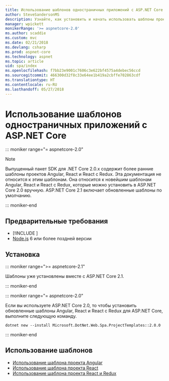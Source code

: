 ```yaml
---
title: Использование шаблонов одностраничных приложений с ASP.NET Core
author: SteveSandersonMS
description: Узнайте, как установить и начать использовать шаблоны проектов одностраничных приложений (SPA) в ASP.NET Core.
manager: wpickett
monikerRange: '>= aspnetcore-2.0'
ms.author: scaddie
ms.custom: mvc
ms.date: 02/21/2018
ms.devlang: csharp
ms.prod: aspnet-core
ms.technology: aspnet
ms.topic: article
uid: spa/index
ms.openlocfilehash: f7bb23e9001c7606c3e622bf4575a4debec56ccd
ms.sourcegitcommit: 466300d32f8c33e64ee1b419a2cbffe702863cdf
ms.translationtype: HT
ms.contentlocale: ru-RU
ms.lasthandoff: 05/27/2018
---
```

# <a name="use-the-single-page-application-templates-with-aspnet-core"></a>Использование шаблонов одностраничных приложений с ASP.NET Core

::: moniker range="= aspnetcore-2.0"

> [!NOTE]
> Выпущенный пакет SDK для .NET Core 2.0.x содержит более ранние шаблоны проектов Angular, React и React с Redux. Эта документация не относится к этим шаблонам. Она относится к новейшим шаблонам Angular, React и React с Redux, которые можно установить в ASP.NET Core 2.0 вручную. ASP.NET Core 2.1 включает обновленные шаблоны по умолчанию.

::: moniker-end

## <a name="prerequisites"></a>Предварительные требования

* [!INCLUDE [](~/includes/net-core-sdk-download-link.md)]
* [Node.js](https://nodejs.org) 6 или более поздней версии

## <a name="installation"></a>Установка

::: moniker range=">= aspnetcore-2.1"

Шаблоны уже установлены вместе с ASP.NET Core 2.1.

::: moniker-end

::: moniker range="= aspnetcore-2.0"

Если вы используете ASP.NET Core 2.0, то чтобы установить обновленные шаблоны Angular, React и React с Redux для ASP.NET Core, выполните следующую команду.

```console
dotnet new --install Microsoft.DotNet.Web.Spa.ProjectTemplates::2.0.0
```

::: moniker-end

## <a name="use-the-templates"></a>Использование шаблонов

* [Использование шаблона проекта Angular](xref:spa/angular)
* [Использование шаблона проекта React](xref:spa/react)
* [Использование шаблона проекта React и Redux](xref:spa/react-with-redux)
